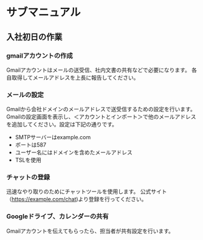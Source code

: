 # サブマニュアル
## 入社初日の作業
### gmailアカウントの作成
Gmailアカウントはメールの送受信、社内文書の共有などで必要になります。
各自取得してメールアドレスを上長に報告してください。
### メールの設定
Gmailから会社ドメインのメールアドレスで送受信するための設定を行います。
Gmailの設定画面を表示し、＜アカウントとインポート＞で他のメールアドレスを追加してください。設定は下記の通りです。
- SMTPサーバーはexample.com
- ポートは587
- ユーザー名にはドメインを含めたメールアドレス
- TSLを使用
### チャットの登録
迅速なやり取りのためにチャットツールを使用します。
公式サイト（https://example.com/chat)より登録を行ってください。
### Googleドライブ、カレンダーの共有
Gmailアカウントを伝えてもらったら、担当者が共有設定を行います。